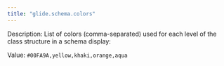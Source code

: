 ```yaml
---
title: "glide.schema.colors"
---
```


Description: List of colors (comma-separated) used for each level of the class structure in a schema display:

Value: `#00FA9A,yellow,khaki,orange,aqua`